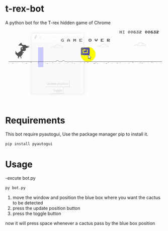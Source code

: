 # t-rex-bot
A python bot for the T-rex hidden game of Chrome
![bot Demo](demo/demo.gif)
# Requirements
This bot require pyautogui, Use the package manager pip to install it.
```bash
pip install pyautogui
```
# Usage
-excute bot.py
```bash
py bot.py
```
1. move the window and position the blue box where you want the cactus to be detected
2. press the update position button
3. press the toggle button


now it will press space whenever a cactus pass by the blue box position

